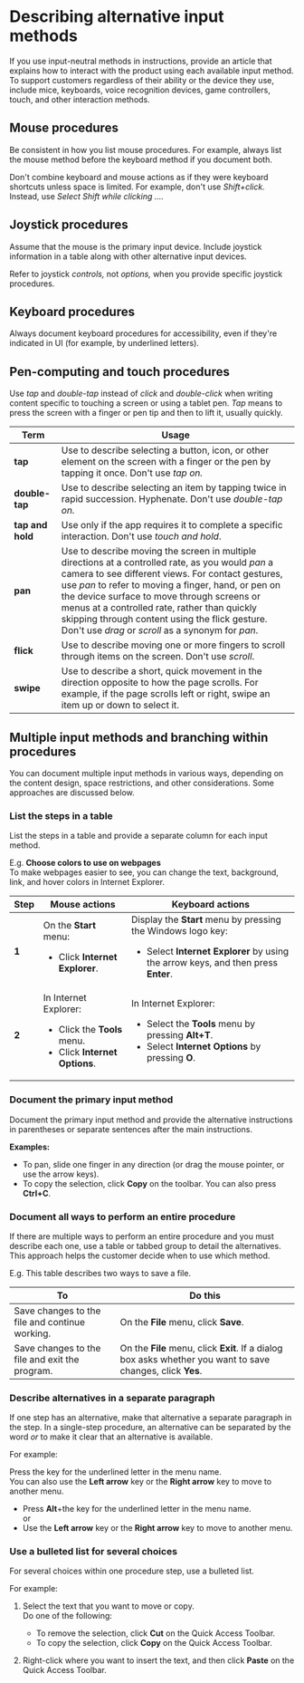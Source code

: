 # Describing alternative input methods

If you use input-neutral methods in instructions, provide an article that explains how to interact with the product using each available input method. To support customers regardless of their ability or the device they use, include mice, keyboards, voice recognition devices, game controllers, touch, and other interaction methods.

## Mouse procedures

Be consistent in how you list mouse procedures. For example, always list the mouse method before the keyboard method if you document both.

Don't combine keyboard and mouse actions as if they were keyboard shortcuts unless space is limited. For example, don't use *Shift+click.* Instead, use *Select Shift while clicking ….*

## Joystick procedures

Assume that the mouse is the primary input device. Include joystick information in a table along with other alternative input devices.

Refer to joystick *controls,* not *options,* when you provide specific joystick procedures.

## Keyboard procedures

Always document keyboard procedures for accessibility, even if they're indicated in UI (for example, by underlined letters).

## Pen-computing and touch procedures

Use *tap* and *double-tap* instead of *click* and *double-click* when writing content specific to touching a screen or using a tablet pen. *Tap* means to press the screen with a finger or pen tip and then to lift it, usually quickly.

| **Term** | **Usage** |
|----------|-----------|
| **tap** | Use to describe selecting a button, icon, or other element on the screen with a finger or the pen by tapping it once. Don't use <em>tap on.</em> |
| **double-tap** | Use to describe selecting an item by tapping twice in rapid succession. Hyphenate. Don't use <em>double-tap on.</em> |
| **tap and hold** | Use only if the app requires it to complete a specific interaction. Don't use <em>touch and hold</em>. |
| **pan** | Use to describe moving the screen in multiple directions at a controlled rate, as you would <em>pan</em> a camera to see different views. For contact gestures, use <em>pan</em> to refer to moving a finger, hand, or pen on the device surface to move through screens or menus at a controlled rate, rather than quickly skipping through content using the flick gesture. Don't use <em>drag</em> or <em>scroll</em> as a synonym for <em>pan</em>. |
| **flick** | Use to describe moving one or more fingers to scroll through items on the screen. Don't use <em>scroll</em>. |
| **swipe** | Use to describe a short, quick movement in the direction opposite to how the page scrolls. For example, if the page scrolls left or right, swipe an item up or down to select it.  |

## Multiple input methods and branching within procedures

You can document multiple input methods in various ways, depending on the content design, space restrictions, and other considerations. Some approaches are discussed below.

### List the steps in a table

List the steps in a table and provide a separate column for each input method.

E.g. **Choose colors to use on webpages**  
To make webpages easier to see, you can change the text, background, link, and hover colors in Internet Explorer.

| **Step** | **Mouse actions** | **Keyboard actions** |
|----------|-------------------|----------------------|
| **1** | On the **Start** menu: <br /> <ul><li>Click **Internet Explorer**.</li></ul> | Display the **Start** menu by pressing the Windows logo key: <br /><ul><li>Select **Internet Explorer** by using the arrow keys, and then press **Enter**.</li> |
| **2** | In Internet Explorer:<br /><ul><li>Click the **Tools** menu.</li><li>Click **Internet Options**.</li></ul> | In Internet Explorer:<br /><ul><li>Select the **Tools** menu by pressing **Alt+T**.</li><li>Select **Internet Options** by pressing **O**.</li></ul> |

### Document the primary input method

Document the primary input method and provide the alternative instructions in parentheses or separate sentences after the main instructions.

**Examples:**

* To pan, slide one finger in any direction (or drag the mouse pointer, or use the arrow keys).
* To copy the selection, click **Copy** on the toolbar. You can also press **Ctrl+C**.

### Document all ways to perform an entire procedure

If there are multiple ways to perform an entire procedure and you must describe each one, use a table or tabbed group to detail the alternatives. This approach helps the customer decide when to use which method.

E.g. This table describes two ways to save a file.

| **To** | **Do this** |
|--------|-------------|
| Save changes to the file and continue working. | On the **File** menu, click **Save**. |
| Save changes to the file and exit the program. | On the **File** menu, click **Exit**. If a dialog box asks whether you want to save changes, click **Yes**. |

### Describe alternatives in a separate paragraph

If one step has an alternative, make that alternative a separate paragraph in the step. In a single-step procedure, an alternative can be separated by the word *or* to make it clear that an alternative is available.

For example:

Press the key for the underlined letter in the menu name.  
You can also use the **Left arrow** key or the **Right arrow** key to move to another menu.  

* Press **Alt**+the key for the underlined letter in the menu name.  
  or  
* Use the **Left arrow** key or the **Right arrow** key to move to another menu.

### Use a bulleted list for several choices

For several choices within one procedure step, use a bulleted list.

For example:

1. Select the text that you want to move or copy.  
    Do one of the following:

    * To remove the selection, click **Cut** on the Quick Access Toolbar.
    * To copy the selection, click **Copy** on the Quick Access Toolbar.  


1. Right-click where you want to insert the text, and then click **Paste** on the Quick Access Toolbar.
